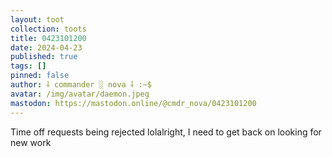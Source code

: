 ```yaml
---
layout: toot
collection: toots
title: 0423101200
date: 2024-04-23
published: true
tags: []
pinned: false
author: ⸸ commander ░ nova ⸸ :~$
avatar: /img/avatar/daemon.jpeg
mastodon: https://mastodon.online/@cmdr_nova/0423101200
---
```


Time off requests being rejected lolalright, I need to get back on looking for new work
